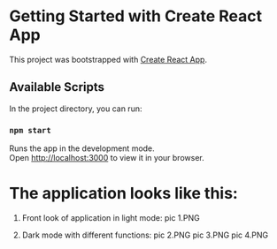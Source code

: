 # Getting Started with Create React App

This project was bootstrapped with [Create React App](https://github.com/facebook/create-react-app).

## Available Scripts

In the project directory, you can run:

### `npm start`

Runs the app in the development mode.\
Open [http://localhost:3000](http://localhost:3000) to view it in your browser.

# The application looks like this:

1) Front look of application in light mode:
pic 1.PNG

2) Dark mode with different functions:
pic 2.PNG
pic 3.PNG
pic 4.PNG
